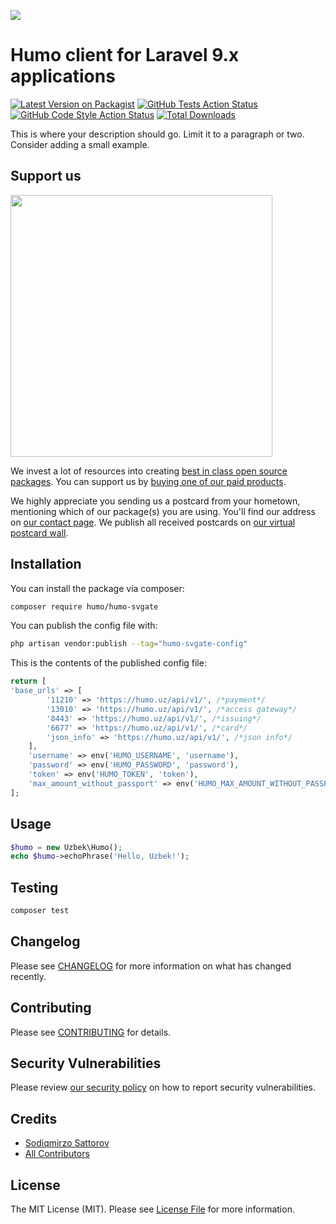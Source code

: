 
[<img src="https://github-ads.s3.eu-central-1.amazonaws.com/support-ukraine.svg?t=1" />](https://supportukrainenow.org)

# Humo client for Laravel 9.x applications

[![Latest Version on Packagist](https://img.shields.io/packagist/v/humo/humo-svgate.svg?style=flat-square)](https://packagist.org/packages/humo/humo-svgate)
[![GitHub Tests Action Status](https://img.shields.io/github/workflow/status/humo/humo-svgate/run-tests?label=tests)](https://github.com/humo/humo-svgate/actions?query=workflow%3Arun-tests+branch%3Amain)
[![GitHub Code Style Action Status](https://img.shields.io/github/workflow/status/humo/humo-svgate/Fix%20PHP%20code%20style%20issues?label=code%20style)](https://github.com/humo/humo-svgate/actions?query=workflow%3A"Fix+PHP+code+style+issues"+branch%3Amain)
[![Total Downloads](https://img.shields.io/packagist/dt/humo/humo-svgate.svg?style=flat-square)](https://packagist.org/packages/humo/humo-svgate)

This is where your description should go. Limit it to a paragraph or two. Consider adding a small example.

## Support us

[<img src="https://github-ads.s3.eu-central-1.amazonaws.com/humo-svgate.jpg?t=1" width="419px" />](https://spatie.be/github-ad-click/humo-svgate)

We invest a lot of resources into creating [best in class open source packages](https://spatie.be/open-source). You can support us by [buying one of our paid products](https://spatie.be/open-source/support-us).

We highly appreciate you sending us a postcard from your hometown, mentioning which of our package(s) you are using. You'll find our address on [our contact page](https://spatie.be/about-us). We publish all received postcards on [our virtual postcard wall](https://spatie.be/open-source/postcards).

## Installation

You can install the package via composer:

```bash
composer require humo/humo-svgate
```

You can publish the config file with:

```bash
php artisan vendor:publish --tag="humo-svgate-config"
```

This is the contents of the published config file:

```php
return [
'base_urls' => [
        '11210' => 'https://humo.uz/api/v1/', /*payment*/
        '13010' => 'https://humo.uz/api/v1/', /*access gateway*/
        '8443' => 'https://humo.uz/api/v1/', /*issuing*/
        '6677' => 'https://humo.uz/api/v1/', /*card*/
        'json_info' => 'https://humo.uz/api/v1/', /*json info*/
    ],
    'username' => env('HUMO_USERNAME', 'username'),
    'password' => env('HUMO_PASSWORD', 'password'),
    'token' => env('HUMO_TOKEN', 'token'),
    'max_amount_without_passport' => env('HUMO_MAX_AMOUNT_WITHOUT_PASSPORT', 0),
];
```


## Usage

```php
$humo = new Uzbek\Humo();
echo $humo->echoPhrase('Hello, Uzbek!');
```

## Testing

```bash
composer test
```

## Changelog

Please see [CHANGELOG](CHANGELOG.md) for more information on what has changed recently.

## Contributing

Please see [CONTRIBUTING](https://github.com/Sodiqmirzo/.github/blob/main/CONTRIBUTING.md) for details.

## Security Vulnerabilities

Please review [our security policy](../../security/policy) on how to report security vulnerabilities.

## Credits

- [Sodiqmirzo Sattorov](https://github.com/Sodiqmirzo)
- [All Contributors](../../contributors)

## License

The MIT License (MIT). Please see [License File](LICENSE.md) for more information.
